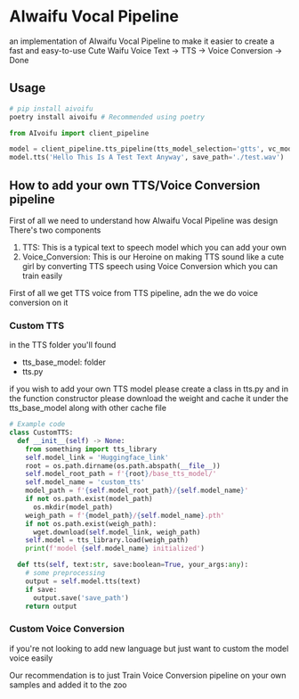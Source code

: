 # AIwaifu Vocal Pipeline
an implementation of AIwaifu Vocal Pipeline to make it easier to create a fast and easy-to-use Cute Waifu Voice
Text -> TTS -> Voice Conversion -> Done

## Usage
```bash
# pip install aivoifu
poetry install aivoifu # Recommended using poetry
```
```python
from AIvoifu import client_pipeline

model = client_pipeline.tts_pipeline(tts_model_selection='gtts', vc_model_selection='ayaka-jp', hubert_model='zomehwh-hubert-base', language='en')
model.tts('Hello This Is A Test Text Anyway', save_path='./test.wav')
```

## How to add your own TTS/Voice Conversion pipeline
First of all we need to understand how AIwaifu Vocal Pipeline was design
There's two components
1. TTS: This is a typical text to speech model which you can add your own
2. Voice_Conversion: This is our Heroine on making TTS sound like a cute girl by converting TTS speech using Voice Conversion which you can train easily

First of all we get TTS voice from TTS pipeline, adn the we do voice conversion on it
### Custom TTS
in the TTS folder you'll found
- tts_base_model: folder
- tts.py

if you wish to add your own TTS model please create a class in tts.py
and in the function constructor please download the weight and cache it
under the tts_base_model along with other cache file
```python
# Example code
class CustomTTS:
  def __init__(self) -> None:
    from something import tts_library
    self.model_link = 'Huggingface_link'
    root = os.path.dirname(os.path.abspath(__file__))
    self.model_root_path = f'{root}/base_tts_model/'
    self.model_name = 'custom_tts'
    model_path = f'{self.model_root_path}/{self.model_name}'
    if not os.path.exist(model_path)
      os.mkdir(model_path)
    weigh_path = f'{model_path}/{self.model_name}.pth'
    if not os.path.exist(weigh_path):
      wget.download(self.model_link, weigh_path)
    self.model = tts_library.load(weigh_path)
    print(f'model {self.model_name} initialized')

  def tts(self, text:str, save:boolean=True, your_args:any):
    # some preprocessing
    output = self.model.tts(text)
    if save:
      output.save('save_path')
    return output
```
### Custom Voice Conversion
if you're not looking to add new language but just want to custom the model voice easily

Our recommendation is to just Train Voice Conversion pipeline on your own samples and added it to the zoo
